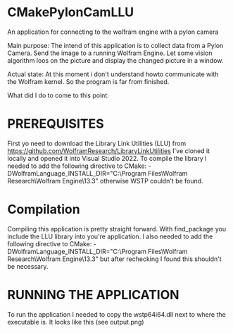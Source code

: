 # CMakePylonCamLLU
An application for connecting to the wolfram engine with a pylon camera

Main purpose:
The intend of this application is to collect data from a Pylon Camera. Send the image to a running Wolfram Engine. Let some vision algorithm loos on the picture
and display the changed picture in a window.

Actual state:
At this moment i don't understand howto communicate with the Wolfram kernel. So the program is far from finished.

What did I do to come to this point:

PREREQUISITES
=============
First yo need to download the Library Link Utilities (LLU) from https://github.com/WolframResearch/LibraryLinkUtilities
I've cloned it locally and opened it into Visual Studio 2022. To compile the library I needed to add the following directive to CMake:
-DWolframLanguage_INSTALL_DIR="C:\Program Files\Wolfram Research\Wolfram Engine\13.3" otherwise WSTP couldn't be found.

Compilation
===========
Compiling this application is pretty straight forward. With find_package you include the LLU library into you're application.
I also needed to add the following directive to CMake:
-DWolframLanguage_INSTALL_DIR="C:\Program Files\Wolfram Research\Wolfram Engine\13.3" but after rechecking I found this shouldn't be necessary.

RUNNING THE APPLICATION
=======================
To run the application I needed to copy the wstp64i64.dll next to where the executable is.
It looks like this (see output.png)



